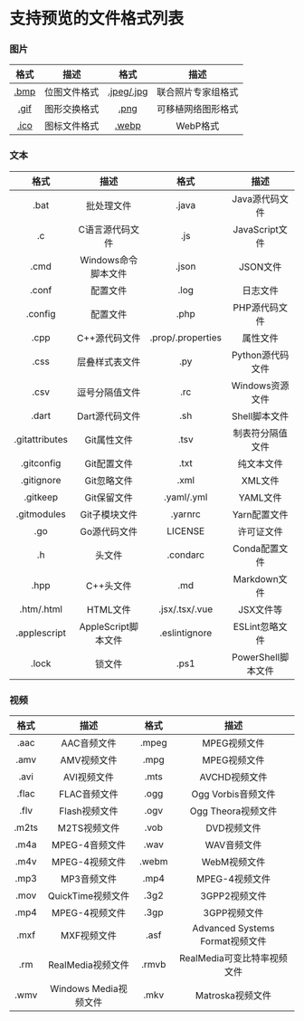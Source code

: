 # 支持预览的文件格式列表

### 图片

|                          格式                           |     描述     |                              格式                               |        描述        |
| :-----------------------------------------------------: | :----------: | :-------------------------------------------------------------: | :----------------: |
|  [.bmp](https://en.wikipedia.org/wiki/BMP_file_format)  | 位图文件格式 |        [.jpeg/.jpg](https://en.wikipedia.org/wiki/JPEG)         | 联合照片专家组格式 |
|        [.gif](https://en.wikipedia.org/wiki/GIF)        | 图形交换格式 | [.png](https://en.wikipedia.org/wiki/Portable_Network_Graphics) | 可移植网络图形格式 |
| [.ico](https://en.wikipedia.org/wiki/ICO_(file_format)) | 图标文件格式 |       [.webp](https://developers.google.com/speed/webp/)        |      WebP格式      |

### 文本

|      格式      |        描述         |       格式        |        描述        |
| :------------: | :-----------------: | :---------------: | :----------------: |
|      .bat      |     批处理文件      |       .java       |   Java源代码文件   |
|       .c       |   C语言源代码文件   |        .js        |   JavaScript文件   |
|      .cmd      | Windows命令脚本文件 |       .json       |      JSON文件      |
|     .conf      |      配置文件       |       .log        |      日志文件      |
|    .config     |      配置文件       |       .php        |   PHP源代码文件    |
|      .cpp      |    C++源代码文件    | .prop/.properties |      属性文件      |
|      .css      |   层叠样式表文件    |        .py        |  Python源代码文件  |
|      .csv      |   逗号分隔值文件    |        .rc        |  Windows资源文件   |
|     .dart      |   Dart源代码文件    |        .sh        |   Shell脚本文件    |
| .gitattributes |     Git属性文件     |       .tsv        |  制表符分隔值文件  |
|   .gitconfig   |     Git配置文件     |       .txt        |     纯文本文件     |
|   .gitignore   |     Git忽略文件     |       .xml        |      XML文件       |
|    .gitkeep    |     Git保留文件     |    .yaml/.yml     |      YAML文件      |
|  .gitmodules   |    Git子模块文件    |      .yarnrc      |    Yarn配置文件    |
|      .go       |    Go源代码文件     |      LICENSE      |     许可证文件     |
|       .h       |       头文件        |     .condarc      |   Conda配置文件    |
|      .hpp      |      C++头文件      |        .md        |    Markdown文件    |
|   .htm/.html   |      HTML文件       |  .jsx/.tsx/.vue   |     JSX文件等      |
|  .applescript  | AppleScript脚本文件 |   .eslintignore   |   ESLint忽略文件   |
|     .lock      |       锁文件        |       .ps1        | PowerShell脚本文件 |

### 视频

| 格式  |         描述          | 格式  |              描述               |
| :---: | :-------------------: | :---: | :-----------------------------: |
| .aac  |      AAC音频文件      | .mpeg |          MPEG视频文件           |
| .amv  |      AMV视频文件      | .mpg  |          MPEG视频文件           |
| .avi  |      AVI视频文件      | .mts  |          AVCHD视频文件          |
| .flac |     FLAC音频文件      | .ogg  |       Ogg Vorbis音频文件        |
| .flv  |     Flash视频文件     | .ogv  |       Ogg Theora视频文件        |
| .m2ts |     M2TS视频文件      | .vob  |           DVD视频文件           |
| .m4a  |    MPEG-4音频文件     | .wav  |           WAV音频文件           |
| .m4v  |    MPEG-4视频文件     | .webm |          WebM视频文件           |
| .mp3  |      MP3音频文件      | .mp4  |         MPEG-4视频文件          |
| .mov  |   QuickTime视频文件   | .3g2  |          3GPP2视频文件          |
| .mp4  |    MPEG-4视频文件     | .3gp  |          3GPP视频文件           |
| .mxf  |      MXF视频文件      | .asf  | Advanced Systems Format视频文件 |
|  .rm  |   RealMedia视频文件   | .rmvb |   RealMedia可变比特率视频文件   |
| .wmv  | Windows Media视频文件 | .mkv  |        Matroska视频文件         |
